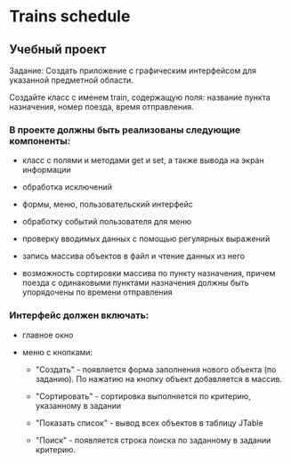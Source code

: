 # Trains schedule

## Учебный проект

Задание: Создать приложение с графическим интерфейсом для указанной предметной области.

Создайте класс с именем train, содержащую поля: название пункта назначения, номер поезда, время отправления. 

### В проекте должны быть реализованы следующие компоненты:

-   класс с полями и методами get и set, а также вывода на экран информации

-   обработка исключений

-   формы, меню, пользовательский интерфейс

-   обработку событий пользователя для меню

-   проверку вводимых данных с помощью регулярных выражений

-   запись массива объектов в файл и чтение данных из него

-   возможность сортировки массива по пункту назначения, причем поезда с одинаковыми пунктами назначения должны быть упорядочены по времени отправления

### Интерфейс должен включать:

-   главное окно

-   меню с кнопками:

     +  "Создать" - появляется форма заполнения нового объекта (по заданию). По нажатию на кнопку объект добавляется в массив.

     +  "Сортировать" - сортировка выполняется по критерию, указанному в задании

     +  "Показать список" - вывод всех объектов в таблицу JTable

     +  "Поиск" - появляется строка поиска по заданному в задании критерию.
